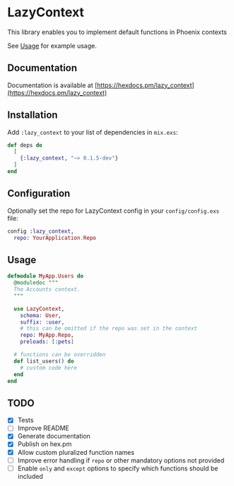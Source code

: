 # LazyContext

This library enables you to implement default functions in Phoenix contexts

See [Usage](#usage) for example usage.

## Documentation

Documentation is available at [https://hexdocs.pm/lazy_context](https://hexdocs.pm/lazy_context)

## Installation

Add `:lazy_context` to your list of dependencies in `mix.exs`:

```elixir
def deps do
  [
    {:lazy_context, "~> 0.1.5-dev"}
  ]
end
```

## Configuration

Optionally set the repo for LazyContext config in your `config/config.exs` file:

```elixir
config :lazy_context,
  repo: YourApplication.Repo
```

## Usage

```elixir
defmodule MyApp.Users do
  @moduledoc """
  The Accounts context.
  """

  use LazyContext,
    schema: User,
    suffix: :user,
    # this can be omitted if the repo was set in the context
    repo: MyApp.Repo,
    preloads: [:pets]

  # functions can be overridden
  def list_users() do
    # custom code here
  end
end
```

## TODO

- [x] Tests
- [ ] Improve README
- [x] Generate documentation
- [x] Publish on hex.pm
- [x] Allow custom pluralized function names
- [ ] Improve error handling if `repo` or other mandatory options not provided
- [ ] Enable `only` and `except` options to specify which functions should be included
